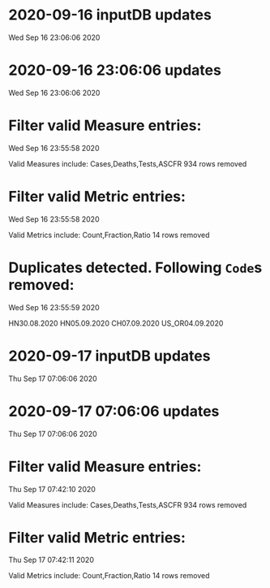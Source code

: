 
# 2020-09-16 inputDB updates 
 Wed Sep 16 23:06:06 2020 


# 2020-09-16 23:06:06 updates 
 Wed Sep 16 23:06:06 2020 


# Filter valid Measure entries: 
 Wed Sep 16 23:55:58 2020 

Valid Measures include: Cases,Deaths,Tests,ASCFR
 934 rows removed
# Filter valid Metric entries: 
 Wed Sep 16 23:55:58 2020 

Valid Metrics include: Count,Fraction,Ratio
 14 rows removed
# Duplicates detected. Following `Code`s removed: 
 Wed Sep 16 23:55:59 2020 

HN30.08.2020
HN05.09.2020
CH07.09.2020
US_OR04.09.2020
# 2020-09-17 inputDB updates 
 Thu Sep 17 07:06:06 2020 


# 2020-09-17 07:06:06 updates 
 Thu Sep 17 07:06:06 2020 


# Filter valid Measure entries: 
 Thu Sep 17 07:42:10 2020 

Valid Measures include: Cases,Deaths,Tests,ASCFR
 934 rows removed
# Filter valid Metric entries: 
 Thu Sep 17 07:42:11 2020 

Valid Metrics include: Count,Fraction,Ratio
 14 rows removed